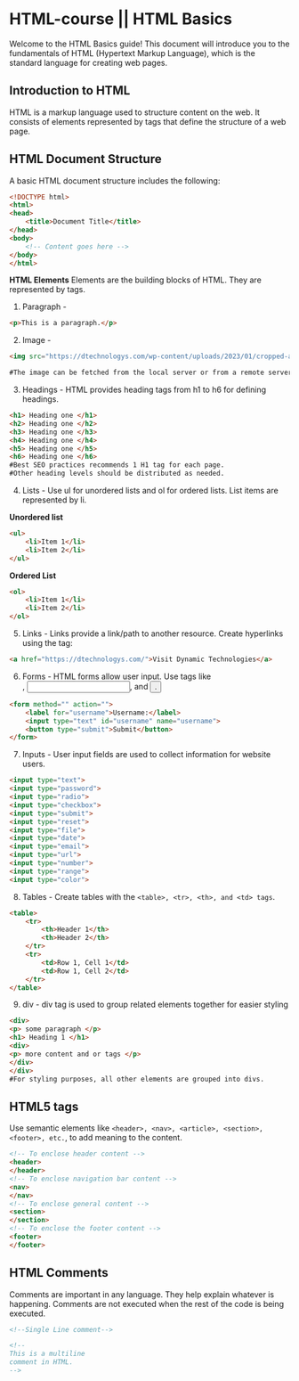# HTML-course || HTML Basics

Welcome to the HTML Basics guide! This document will introduce you to the fundamentals of HTML (Hypertext Markup Language), which is the standard language for creating web pages.

## Introduction to HTML

HTML is a markup language used to structure content on the web. It consists of elements represented by tags that define the structure of a web page.

## HTML Document Structure

A basic HTML document structure includes the following:

```html
<!DOCTYPE html>
<html>
<head>
    <title>Document Title</title>
</head>
<body>
    <!-- Content goes here -->
</body>
</html>
```

**HTML Elements**
Elements are the building blocks of HTML. They are represented by tags.
1. Paragraph -

```html
<p>This is a paragraph.</p>
```

2. Image - 

```html
<img src="https://dtechnologys.com/wp-content/uploads/2023/01/cropped-android-chrome-512x512-1.png" alt="Description">

#The image can be fetched from the local server or from a remote server.
```
3. Headings - 
HTML provides heading tags from h1 to h6 for defining headings.
```html
<h1> Heading one </h1>  
<h2> Heading one </h2>
<h3> Heading one </h3>
<h4> Heading one </h4>
<h5> Heading one </h5>
<h6> Heading one </h6>
#Best SEO practices recommends 1 H1 tag for each page.
#Other heading levels should be distributed as needed. 

```
4. Lists - 
Use ul for unordered lists and ol for ordered lists. List items are represented by li.

**Unordered list**
```html
<ul>
    <li>Item 1</li>
    <li>Item 2</li>
</ul>
```
**Ordered List**

```html
<ol>
    <li>Item 1</li>
    <li>Item 2</li>
</ol>
```

5. Links - 
Links provide a link/path to another resource. Create hyperlinks using the <a> tag:

```html
<a href="https://dtechnologys.com/">Visit Dynamic Technologies</a>
```
6. Forms - 
HTML forms allow user input. Use tags like <form>, <input>, and <button>.

```html
<form method="" action="">
    <label for="username">Username:</label>
    <input type="text" id="username" name="username">
    <button type="submit">Submit</button>
</form>
```
7. Inputs -
User input fields are used to collect information for website users. 
```html
<input type="text">
<input type="password">
<input type="radio">
<input type="checkbox">
<input type="submit">
<input type="reset">
<input type="file">
<input type="date">
<input type="email">
<input type="url">
<input type="number">
<input type="range">
<input type="color">
```
8. Tables -
Create tables with the ```<table>, <tr>, <th>, and <td> tags```.

```html
<table>
    <tr>
        <th>Header 1</th>
        <th>Header 2</th>
    </tr>
    <tr>
        <td>Row 1, Cell 1</td>
        <td>Row 1, Cell 2</td>
    </tr>
</table>
```
9. div -
div tag is used to group related elements together for easier styling
```html
<div>
<p> some paragraph </p>
<h1> Heading 1 </h1>
<div>
<p> more content and or tags </p>
</div>
</div>
#For styling purposes, all other elements are grouped into divs. 
```
## HTML5 tags
Use semantic elements like ```<header>, <nav>, <article>, <section>, <footer>, etc.```, to add meaning to the content.
```html
<!-- To enclose header content -->
<header>
</header>
<!-- To enclose navigation bar content -->
<nav>
</nav>
<!-- To enclose general content -->
<section>
</section>
<!-- To enclose the footer content -->
<footer>
</footer>
```

## HTML Comments
Comments are important in any language. They help explain whatever is happening. Comments are not executed when the rest of the code is being executed.
```html
<!--Single Line comment-->

<!--
This is a multiline
comment in HTML.
-->
```






